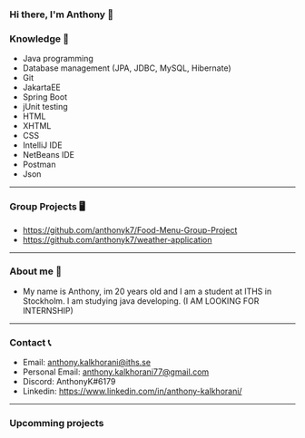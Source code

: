 ### Hi there, I'm Anthony 👋


### Knowledge 🧠 
- Java programming
- Database management (JPA, JDBC, MySQL, Hibernate)
- Git
- JakartaEE
- Spring Boot
- jUnit testing
- HTML
- XHTML
- CSS
- IntelliJ IDE
- NetBeans IDE
- Postman
- Json
------------------------------------------------------------------------------------------------------------------------------------
### Group Projects 🖥️
- https://github.com/anthonyk7/Food-Menu-Group-Project
- https://github.com/anthonyk7/weather-application
 ------------------------------------------------------------------------------------------------------------------------------------
### About me 🤙
- My name is Anthony, im 20 years old and I am a student at ITHS in Stockholm. I am studying java developing. (I AM LOOKING FOR INTERNSHIP)
 ------------------------------------------------------------------------------------------------------------------------------------
### Contact 📞
- Email: anthony.kalkhorani@iths.se
- Personal Email: anthony.kalkhorani77@gmail.com
- Discord: AnthonyK#6179
- Linkedin: https://www.linkedin.com/in/anthony-kalkhorani/
 ------------------------------------------------------------------------------------------------------------------------------------
### Upcomming projects
